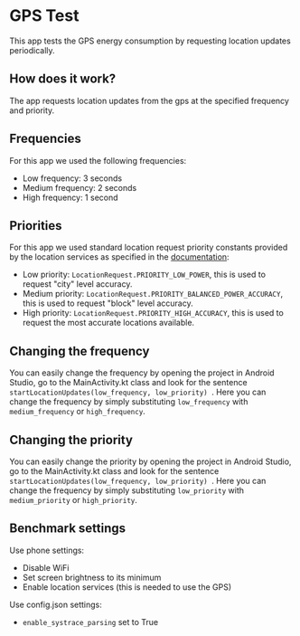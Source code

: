 # GPS Test
This app tests the GPS energy consumption by requesting location updates periodically.

## How does it work?
The app requests location updates from the gps at the specified frequency and priority.

## Frequencies
For this app we used the following frequencies:
* Low frequency: 3 seconds
* Medium frequency: 2 seconds
* High frequency: 1 second

## Priorities
For this app we used standard location request priority constants provided by the location services as specified in the [documentation](https://developers.google.com/android/reference/com/google/android/gms/location/LocationRequest):
* Low priority: ``` LocationRequest.PRIORITY_LOW_POWER ```, this is used to request "city" level accuracy.
* Medium priority: ``` LocationRequest.PRIORITY_BALANCED_POWER_ACCURACY ```, this is used to request "block" level accuracy.
* High priority: ``` LocationRequest.PRIORITY_HIGH_ACCURACY ```, this is used to request the most accurate locations available.

## Changing the frequency
You can easily change the frequency by opening the project in Android Studio, go to the MainActivity.kt class and look for the sentence 
```startLocationUpdates(low_frequency, low_priority) ```.
Here you can change the frequency by simply substituting ```low_frequency``` with ```medium_frequency``` or ```high_frequency```.

## Changing the priority 
You can easily change the priority by opening the project in Android Studio, go to the MainActivity.kt class and look for the sentence
```startLocationUpdates(low_frequency, low_priority) ```.
Here you can change the frequency by simply substituting ```low_priority``` with ```medium_priority``` or ```high_priority```.

## Benchmark settings
Use phone settings:
* Disable WiFi
* Set screen brightness to its minimum
* Enable location services (this is needed to use the GPS)

Use config.json settings:
* `enable_systrace_parsing` set to True
